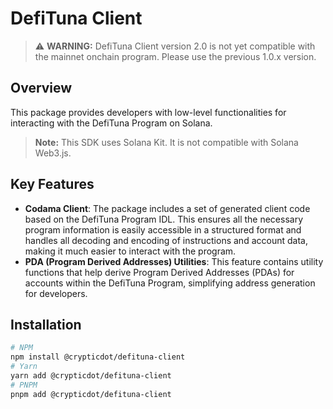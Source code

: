 # DefiTuna Client

> ⚠️ **WARNING:** DefiTuna Client version 2.0 is not yet compatible with the mainnet onchain program.
> Please use the previous 1.0.x version.

## Overview

This package provides developers with low-level functionalities for interacting with the DefiTuna Program on Solana.

> **Note:** This SDK uses Solana Kit. It is not compatible with Solana Web3.js.

## Key Features

- **Codama Client**: The package includes a set of generated client code based on the DefiTuna Program IDL. This ensures
  all the necessary program information is easily accessible in a structured format and handles all decoding and
  encoding of instructions and account data, making it much easier to interact with the program.
- **PDA (Program Derived Addresses) Utilities**: This feature contains utility functions that help derive Program
  Derived Addresses (PDAs) for accounts within the DefiTuna Program, simplifying address generation for developers.

## Installation

```bash
# NPM
npm install @crypticdot/defituna-client
# Yarn
yarn add @crypticdot/defituna-client
# PNPM
pnpm add @crypticdot/defituna-client
```
